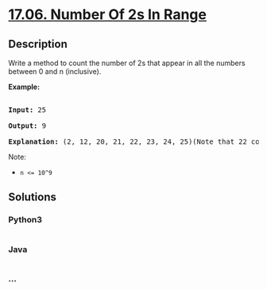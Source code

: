 # [17.06. Number Of 2s In Range](https://leetcode-cn.com/problems/number-of-2s-in-range-lcci)

## Description
<p>Write a method to count the number of 2s that appear in all the numbers between 0&nbsp;and n (inclusive).</p>



<p><strong>Example:</strong></p>



<pre>

<strong>Input: </strong>25

<strong>Output: </strong>9

<strong>Explanation: </strong>(2, 12, 20, 21, 22, 23, 24, 25)(Note that 22 counts for two 2s.)</pre>



<p>Note:</p>



<ul>
	<li><code>n &lt;= 10^9</code></li>
</ul>




## Solutions


### Python3

```python

```

### Java

```java

```

### ...
```

```
